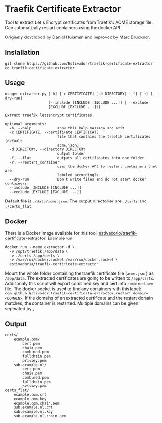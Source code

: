 # Traefik Certificate Extractor

Tool to extract Let's Encrypt certificates from Traefik's ACME storage file. Can automatically restart containers using the docker API.

Originaly developed by [Daniel Huisman](https://github.com/DanielHuisman/traefik-certificate-extractor) and improved by [Marc Brückner](https://github.com/SnowMB).

## Installation
```shell
git clone https://github.com/Estivador/traefik-certificate-extractor
cd traefik-certificate-extractor
```

## Usage
```shell
usage: extractor.py [-h] [-c CERTIFICATE] [-d DIRECTORY] [-f] [-r] [--dry-run]
                    [--include [INCLUDE [INCLUDE ...]] | --exclude
                    [EXCLUDE [EXCLUDE ...]]]

Extract traefik letsencrypt certificates.

optional arguments:
  -h, --help            show this help message and exit
  -c CERTIFICATE, --certificate CERTIFICATE
                        file that contains the traefik certificates (default
                        acme.json)
  -d DIRECTORY, --directory DIRECTORY
                        output folder
  -f, --flat            outputs all certificates into one folder
  -r, --restart_container
                        uses the docker API to restart containers that are
                        labeled accordingly
  --dry-run             Don't write files and do not start docker containers.
  --include [INCLUDE [INCLUDE ...]]
  --exclude [EXCLUDE [EXCLUDE ...]]
```
Default file is `./data/acme.json`. The output directories are `./certs` and `./certs_flat`.

## Docker
There is a Docker image available for this tool: [estivadorio/traefik-certificate-extractor](https://hub.docker.com/r/estivadorio/traefik-certificate-extractor/).
Example run:
```shell
docker run --name extractor -d \
  -v /opt/traefik:/app/data \
  -v ./certs:/app/certs \
  -v /var/run/docker.socket:/var/run/docker.socket \
  estivadorio/traefik-certificate-extractor 
```
Mount the whole folder containing the traefik certificate file (`acme.json`) as `/app/data`. The extracted certificates are going to be written to `/app/certs`. Additionaly this script will export combined key and cert into `combined.pem` file.
The docker socket is used to find any containers with this label: `com.github.Estivador.traefik-certificate-extractor.restart_domain=<DOMAIN>`.
If the domains of an extracted certificate and the restart domain matches, the container is restarted. Multiple domains can be given seperated by `,`.

## Output
```
certs/
    example.com/
        cert.pem
        chain.pem
        combined.pem
        fullchain.pem
        privkey.pem
    sub.example.nl/
        cert.pem
        chain.pem
        combined.pem
        fullchain.pem
        privkey.pem
certs_flat/
    example.com.crt
    example.com.key
    example.com.chain.pem
    sub.example.nl.crt
    sub.example.nl.key
    sub.example.nl.chain.pem
```
